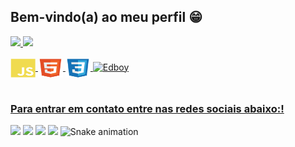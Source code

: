 ## Bem-vindo(a) ao meu perfil :grin:

 <div>
   <a href="https://github.com/edboy298">
   <img height="180em" src="https://github-readme-stats.vercel.app/api?username=edboy298&show_icons=true&theme=tokyonight&include_all_commits=true&count_private=true"/>
   <img height="180em" src="https://github-readme-stats.vercel.app/api/top-langs/?username=edboy298&layout=compact&langs_count=6&theme=tokyonight"/>

</div>
<div style="display: inline_block"><br>
  <img align="center" alt="Js" height="30" width="40" src="https://raw.githubusercontent.com/devicons/devicon/master/icons/javascript/javascript-plain.svg">
  <img align="center" alt="HTML" height="30" width="40" src="https://raw.githubusercontent.com/devicons/devicon/master/icons/html5/html5-original.svg">
  <img align="center" alt="CSS" height="30" width="40" src="https://raw.githubusercontent.com/devicons/devicon/master/icons/css3/css3-original.svg">
   <img align "center" alt="Edboy" height="30" width="40" src="https://cdn.discordapp.com/attachments/1003177671875895346/1126709258931671050/gifgit.gif">
</div>
 
 <br>
 
  ### Para entrar em contato entre nas redes sociais abaixo:!

<div> 

  <a href = "mailto:edsonjuliaoads789@gmail.com"><img src="https://img.shields.io/badge/-Gmail-%23333?style=for-the-badge&logo=gmail&logoColor=white" target="_blank"></a>
 <a href="!edboy2" target="_blank"><img src="https://img.shields.io/badge/Discord-7289DA?style=for-the-badge&logo=discord&logoColor=white" target="_blank"></a> 
  <a href="https://www.linkedin.com/in/edson-julião-746094234/" target="_blank"><img src="https://img.shields.io/badge/-LinkedIn-%230077B5?style=for-the-badge&logo=linkedin&logoColor=white" target="_blank"></a> 
  <a href="https://contate.me/edboy2"><img src="https://img.shields.io/badge/WhatsApp-25D366?style=for-the-badge&logo=whatsapp&logoColor=white" target="_blank"></a>
  ![Snake animation](https://github.com/edboy298/edboy298/blob/output/github-contribution-grid-snake.svg)

</div>

